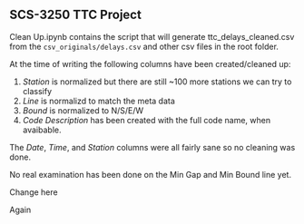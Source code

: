 ## SCS-3250 TTC Project

Clean Up.ipynb contains the script that will generate ttc_delays_cleaned.csv from the `csv_originals/delays.csv` and other csv files in the root folder.

At the time of writing the following columns have been created/cleaned up:

1. *Station* is normalized but there are still ~100 more stations we can try to classify
2. *Line* is normalizd to match the meta data
3. *Bound* is normalized to N/S/E/W
4. *Code Description* has been created with the full code name, when avaibable.

The *Date*, *Time*, and *Station* columns were all fairly sane so no cleaning was done.

No real examination has been done on the Min Gap and Min Bound line yet.

Change here

Again



